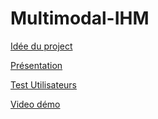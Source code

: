 # Multimodal-IHM
[Idée du project](https://docs.google.com/document/d/1Um4QOgnDqj01KQDlxb7kEkgCZ9N53c3rjGuHuxYvo-0) 


[Présentation](https://docs.google.com/presentation/d/1sVkasZ5p65jHTRNwaPYNXRLCr_X5HQgaHVx0Jqsm2eY) 


[Test Utilisateurs](https://docs.google.com/spreadsheets/d/1KRyt63mbmTIEu9jOe7C5sRvIbbp3bWBxu9DZ1m3shhA)

[Video démo](https://raw.githubusercontent.com/Th3CracKed/Multimodal-IHM/master/demo.mp4)

